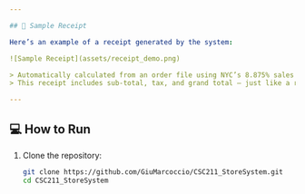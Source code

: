 ```yaml
---

## 🧾 Sample Receipt

Here’s an example of a receipt generated by the system:

![Sample Receipt](assets/receipt_demo.png)

> Automatically calculated from an order file using NYC’s 8.875% sales tax.
> This receipt includes sub-total, tax, and grand total — just like a real store system.

---
```


## 💻 How to Run

1. Clone the repository:
   ```bash
   git clone https://github.com/GiuMarcoccio/CSC211_StoreSystem.git
   cd CSC211_StoreSystem

